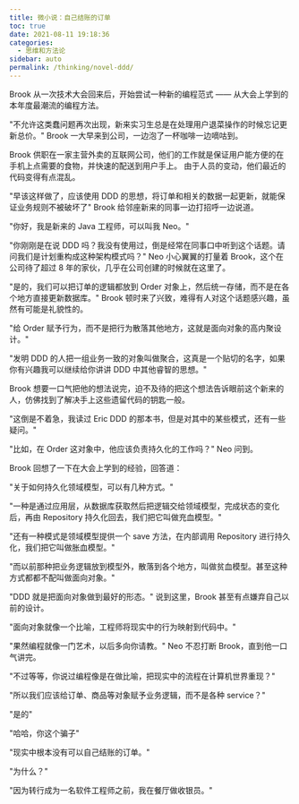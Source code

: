 ```yaml
---
title: 微小说：自己结账的订单
toc: true
date: 2021-08-11 19:18:36
categories: 
  - 思维和方法论
sidebar: auto
permalink: /thinking/novel-ddd/
---
```


Brook 从一次技术大会回来后，开始尝试一种新的编程范式 —— 从大会上学到的本年度最潮流的编程方法。

"不允许这类蠢问题再次出现，新来实习生总是在处理用户退菜操作的时候忘记更新总价。" Brook 一大早来到公司，一边泡了一杯咖啡一边嘀咕到。

Brook 供职在一家主营外卖的互联网公司，他们的工作就是保证用户能方便的在手机上点需要的食物，并快速的配送到用户手上。
由于人员的变动，他们最近的代码变得有点混乱。

"早该这样做了，应该使用 DDD 的思想，将订单和相关的数据一起更新，就能保证业务规则不被破坏了" Brook 给邻座新来的同事一边打招呼一边说道。

"你好，我是新来的 Java 工程师，可以叫我 Neo。"

"你刚刚是在说 DDD 吗？我没有使用过，倒是经常在同事口中听到这个话题。请问我们是计划重构成这种架构模式吗？" Neo 小心翼翼的打量着 Brook，这个在公司待了超过 8 年的家伙，几乎在公司创建的时候就在这里了。

"是的，我们可以把订单的逻辑都放到 Order 对象上，然后统一存储，而不是在各个地方直接更新数据库。" Brook 顿时来了兴致，难得有人对这个话题感兴趣，虽然有可能是礼貌性的。

"给 Order 赋予行为，而不是把行为散落其他地方，这就是面向对象的高内聚设计。"

"发明 DDD 的人把一组业务一致的对象叫做聚合，这真是一个贴切的名字，如果你有兴趣我可以继续给你讲讲 DDD 中其他睿智的思想。" 

Brook 想要一口气把他的想法说完，迫不及待的把这个想法告诉眼前这个新来的人，仿佛找到了解决手上这些遗留代码的钥匙一般。

"这倒是不着急，我读过 Eric DDD 的那本书，但是对其中的某些模式，还有一些疑问。" 

"比如，在 Order 这对象中，他应该负责持久化的工作吗？" Neo 问到。

Brook 回想了一下在大会上学到的经验，回答道：

"关于如何持久化领域模型，可以有几种方式。"

"一种是通过应用层，从数据库获取然后把逻辑交给领域模型，完成状态的变化后，再由 Repository 持久化回去，我们把它叫做充血模型。"

"还有一种模式是领域模型提供一个 save 方法，在内部调用 Repository 进行持久化，我们把它叫做胀血模型。"

"而以前那种把业务逻辑放到模型外，散落到各个地方，叫做贫血模型。甚至这种方式都都不配叫做面向对象。"

"DDD 就是把面向对象做到最好的形态。" 说到这里，Brook 甚至有点嫌弃自己以前的设计。

"面向对象就像一个比喻，工程师将现实中的行为映射到代码中。"

"果然编程就像一门艺术，以后多向你请教。" Neo 不忍打断 Brook，直到他一口气讲完。

"不过等等，你说过编程像是在做比喻，把现实中的流程在计算机世界重现？"

"所以我们应该给订单、商品等对象赋予业务逻辑，而不是各种 service？"

"是的"

"哈哈，你这个骗子"

"现实中根本没有可以自己结账的订单。"

"为什么？"

"因为转行成为一名软件工程师之前，我在餐厅做收银员。"







 

